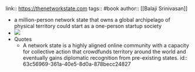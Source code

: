 ---
---

link:: https://thenetworkstate.com
tags:: #book
author:: [[Balaji Srinivasan]]

- a million-person network state that owns a global archipelago of physical territory could start as a one-person startup society
- ![](https://thenetworkstate.com/networkstate.gif)
- Quotes
	- A network state is a highly aligned online community with a capacity for collective action that crowdfunds territory around the world and eventually gains diplomatic recognition from pre-existing states.
	  id:: 63c56969-361a-40e5-8d0a-878becc24827